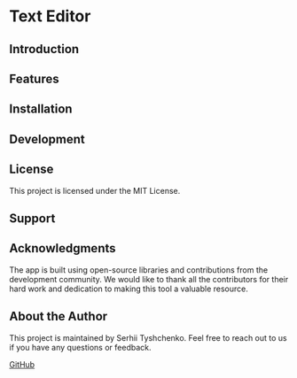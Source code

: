# Text Editor

## Introduction

## Features

## Installation

## Development

## License

This project is licensed under the MIT License.

## Support

## Acknowledgments

The app is built using open-source libraries and contributions from the development community. We would like to thank all the contributors for their hard work and dedication to making this tool a valuable resource.

## About the Author

This project is maintained by Serhii Tyshchenko. Feel free to reach out to us if you have any questions or feedback.

[GitHub](https://github.com/serhii-tyshchenko)
